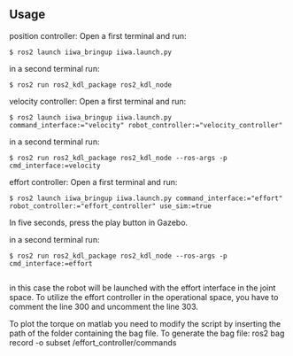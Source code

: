 ## Usage

position controller:
Open a first terminal and run:
```
$ ros2 launch iiwa_bringup iiwa.launch.py
```
in a second terminal run:
```
$ ros2 run ros2_kdl_package ros2_kdl_node
```

velocity controller:
Open a first terminal and run:
```
$ ros2 launch iiwa_bringup iiwa.launch.py command_interface:="velocity" robot_controller:="velocity_controller"
```
in a second terminal run:
```
$ ros2 run ros2_kdl_package ros2_kdl_node --ros-args -p cmd_interface:=velocity
```

effort controller:
Open a first terminal and run:
```
$ ros2 launch iiwa_bringup iiwa.launch.py command_interface:="effort" robot_controller:="effort_controller" use_sim:=true
```
In five seconds, press the play button in Gazebo.


in a second terminal run:
```
$ ros2 run ros2_kdl_package ros2_kdl_node --ros-args -p cmd_interface:=effort


```
in this case the robot will be launched with the effort interface in the joint space. To utilize the effort controller in the operational space, you have to comment the line 300 and uncomment the line 303.


To plot the torque on matlab you need to modify the script by inserting the path of the folder containing the bag file.
To generate the bag file:
ros2 bag record -o subset /effort_controller/commands

